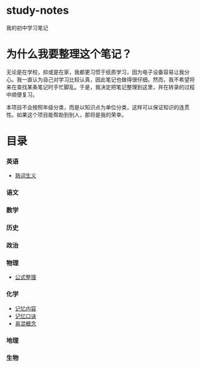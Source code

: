 # study-notes

我的初中学习笔记

# 为什么我要整理这个笔记？

无论是在学校，抑或是在家，我都更习惯于纸质学习，因为电子设备容易让我分心。我一直认为自己对学习比较认真，因此笔记也做得很仔细。然而，我不希望将来在查找某条笔记时手忙脚乱。于是，我决定把笔记整理到这里，并在转录的过程中顺便复习。

本项目不会按照年级分类，而是以知识点为单位分类，这样可以保证知识的连贯性。如果这个项目能帮助到别人，那将是我的荣幸。

# 目录

### 英语
- [熟词生义](英语/熟词生义.md)

### 语文
### 数学
### 历史
### 政治
### 物理
- [公式整理](物理/公式整理.md)

### 化学
- [记忆内容](化学/记忆内容.md)
- [记忆口诀](化学/记忆口诀.md)
- [易混概念](化学/易混概念.md)

### 地理
### 生物
